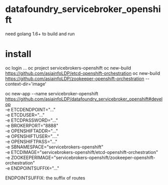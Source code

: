 # datafoundry_servicebroker_openshift

need golang 1.6+ to build and run

# install

oc login ...
oc project servicebrokers-openshift
oc new-build https://github.com/asiainfoLDP/etcd-openshift-orchestration 
oc new-build https://github.com/asiainfoLDP/zookeeper-openshift-orchestration --context-dir='image'

oc new-app --name servicebroker-openshift https://github.com/asiainfoLDP/datafoundry_servicebroker_openshift#develop \
    -e  ETCDENDPOINT="..."  \
    -e  ETCDUSER="..." \
    -e  ETCDPASSWORD="..." \
    -e  BROKERPORT="8888"  \
    -e  OPENSHIFTADDR="..."  \
    -e  OPENSHIFTUSER="...."   \
    -e  OPENSHIFTPASS="..."  \
    -e  SBNAMESPACE="servicebrokers-openshift"   \
    -e  ETCDIMAGE="servicebrokers-openshift/etcd-openshift-orchestration"   \
    -e  ZOOKEEPERIMAGE="servicebrokers-openshift/zookeeper-openshift-orchestration"   \
    -e  ENDPOINTSUFFIX="..."

ENDPOINTSUFFIX: the suffix of routes

